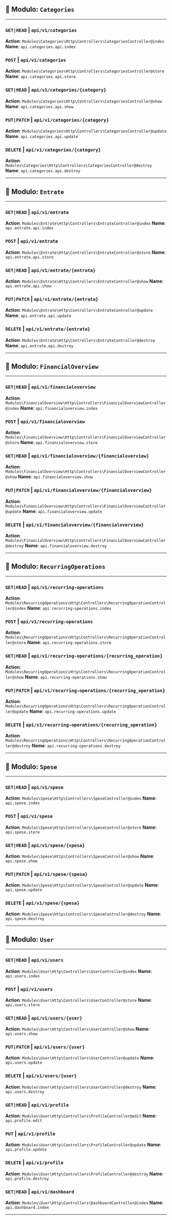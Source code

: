 ## 🧩 Modulo: `Categories`
---
### `GET|HEAD` | `api/v1/categories`
**Action**: `Modules\Categories\Http\Controllers\CategoriesController@index`
**Name**: `api.categories.api.index`
### `POST` | `api/v1/categories`
**Action**: `Modules\Categories\Http\Controllers\CategoriesController@store`
**Name**: `api.categories.api.store`
### `GET|HEAD` | `api/v1/categories/{category}`
**Action**: `Modules\Categories\Http\Controllers\CategoriesController@show`
**Name**: `api.categories.api.show`
### `PUT|PATCH` | `api/v1/categories/{category}`
**Action**: `Modules\Categories\Http\Controllers\CategoriesController@update`
**Name**: `api.categories.api.update`
### `DELETE` | `api/v1/categories/{category}`
**Action**: `Modules\Categories\Http\Controllers\CategoriesController@destroy`
**Name**: `api.categories.api.destroy`

---

## 🧩 Modulo: `Entrate`
---
### `GET|HEAD` | `api/v1/entrate`
**Action**: `Modules\Entrate\Http\Controllers\EntrateController@index`
**Name**: `api.entrate.api.index`
### `POST` | `api/v1/entrate`
**Action**: `Modules\Entrate\Http\Controllers\EntrateController@store`
**Name**: `api.entrate.api.store`
### `GET|HEAD` | `api/v1/entrate/{entrata}`
**Action**: `Modules\Entrate\Http\Controllers\EntrateController@show`
**Name**: `api.entrate.api.show`
### `PUT|PATCH` | `api/v1/entrate/{entrata}`
**Action**: `Modules\Entrate\Http\Controllers\EntrateController@update`
**Name**: `api.entrate.api.update`
### `DELETE` | `api/v1/entrate/{entrata}`
**Action**: `Modules\Entrate\Http\Controllers\EntrateController@destroy`
**Name**: `api.entrate.api.destroy`

---

## 🧩 Modulo: `FinancialOverview`
---
### `GET|HEAD` | `api/v1/financialoverview`
**Action**: `Modules\FinancialOverview\Http\Controllers\FinancialOverviewController@index`
**Name**: `api.financialoverview.index`
### `POST` | `api/v1/financialoverview`
**Action**: `Modules\FinancialOverview\Http\Controllers\FinancialOverviewController@store`
**Name**: `api.financialoverview.store`
### `GET|HEAD` | `api/v1/financialoverview/{financialoverview}`
**Action**: `Modules\FinancialOverview\Http\Controllers\FinancialOverviewController@show`
**Name**: `api.financialoverview.show`
### `PUT|PATCH` | `api/v1/financialoverview/{financialoverview}`
**Action**: `Modules\FinancialOverview\Http\Controllers\FinancialOverviewController@update`
**Name**: `api.financialoverview.update`
### `DELETE` | `api/v1/financialoverview/{financialoverview}`
**Action**: `Modules\FinancialOverview\Http\Controllers\FinancialOverviewController@destroy`
**Name**: `api.financialoverview.destroy`

---

## 🧩 Modulo: `RecurringOperations`
---
### `GET|HEAD` | `api/v1/recurring-operations`
**Action**: `Modules\RecurringOperations\Http\Controllers\RecurringOperationController@index`
**Name**: `api.recurring-operations.index`
### `POST` | `api/v1/recurring-operations`
**Action**: `Modules\RecurringOperations\Http\Controllers\RecurringOperationController@store`
**Name**: `api.recurring-operations.store`
### `GET|HEAD` | `api/v1/recurring-operations/{recurring_operation}`
**Action**: `Modules\RecurringOperations\Http\Controllers\RecurringOperationController@show`
**Name**: `api.recurring-operations.show`
### `PUT|PATCH` | `api/v1/recurring-operations/{recurring_operation}`
**Action**: `Modules\RecurringOperations\Http\Controllers\RecurringOperationController@update`
**Name**: `api.recurring-operations.update`
### `DELETE` | `api/v1/recurring-operations/{recurring_operation}`
**Action**: `Modules\RecurringOperations\Http\Controllers\RecurringOperationController@destroy`
**Name**: `api.recurring-operations.destroy`

---

## 🧩 Modulo: `Spese`
---
### `GET|HEAD` | `api/v1/spese`
**Action**: `Modules\Spese\Http\Controllers\SpeseController@index`
**Name**: `api.spese.index`
### `POST` | `api/v1/spese`
**Action**: `Modules\Spese\Http\Controllers\SpeseController@store`
**Name**: `api.spese.store`
### `GET|HEAD` | `api/v1/spese/{spesa}`
**Action**: `Modules\Spese\Http\Controllers\SpeseController@show`
**Name**: `api.spese.show`
### `PUT|PATCH` | `api/v1/spese/{spesa}`
**Action**: `Modules\Spese\Http\Controllers\SpeseController@update`
**Name**: `api.spese.update`
### `DELETE` | `api/v1/spese/{spesa}`
**Action**: `Modules\Spese\Http\Controllers\SpeseController@destroy`
**Name**: `api.spese.destroy`

---

## 🧩 Modulo: `User`
---
### `GET|HEAD` | `api/v1/users`
**Action**: `Modules\User\Http\Controllers\UserController@index`
**Name**: `api.users.index`
### `POST` | `api/v1/users`
**Action**: `Modules\User\Http\Controllers\UserController@store`
**Name**: `api.users.store`
### `GET|HEAD` | `api/v1/users/{user}`
**Action**: `Modules\User\Http\Controllers\UserController@show`
**Name**: `api.users.show`
### `PUT|PATCH` | `api/v1/users/{user}`
**Action**: `Modules\User\Http\Controllers\UserController@update`
**Name**: `api.users.update`
### `DELETE` | `api/v1/users/{user}`
**Action**: `Modules\User\Http\Controllers\UserController@destroy`
**Name**: `api.users.destroy`
### `GET|HEAD` | `api/v1/profile`
**Action**: `Modules\User\Http\Controllers\ProfileController@edit`
**Name**: `api.profile.edit`
### `PUT` | `api/v1/profile`
**Action**: `Modules\User\Http\Controllers\ProfileController@update`
**Name**: `api.profile.update`
### `DELETE` | `api/v1/profile`
**Action**: `Modules\User\Http\Controllers\ProfileController@destroy`
**Name**: `api.profile.destroy`
### `GET|HEAD` | `api/v1/dashboard`
**Action**: `Modules\User\Http\Controllers\DashboardController@index`
**Name**: `api.dashboard.index`

---
